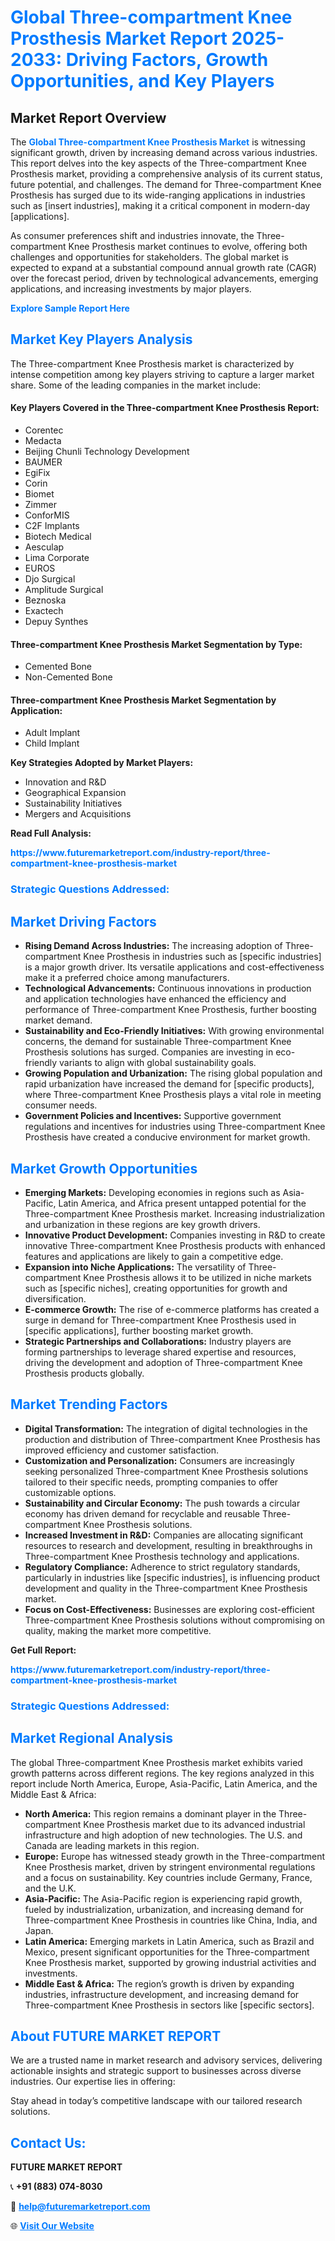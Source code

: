 <h1 style="color: #007BFF;">Global Three-compartment Knee Prosthesis Market Report 2025-2033: Driving Factors, Growth Opportunities, and Key Players</h1>

<section id="overview">
<h2>Market Report Overview</h2>
<p>The <a href="https://www.futuremarketreport.com/industry-report/three-compartment-knee-prosthesis-market" style="color: #007BFF; text-decoration: none;"><strong>Global Three-compartment Knee Prosthesis Market</strong></a> is witnessing significant growth, driven by increasing demand across various industries. This report delves into the key aspects of the Three-compartment Knee Prosthesis market, providing a comprehensive analysis of its current status, future potential, and challenges. The demand for Three-compartment Knee Prosthesis has surged due to its wide-ranging applications in industries such as [insert industries], making it a critical component in modern-day [applications].</p>
<p>As consumer preferences shift and industries innovate, the Three-compartment Knee Prosthesis market continues to evolve, offering both challenges and opportunities for stakeholders. The global market is expected to expand at a substantial compound annual growth rate (CAGR) over the forecast period, driven by technological advancements, emerging applications, and increasing investments by major players.</p>
</section>

<section id="overview">
<p><a href="https://www.futuremarketreport.com/request-sample/reportId=79055" style="color: #007BFF; text-decoration: none;"><strong>Explore Sample Report Here</strong></a></p>
</section>

<section id="key-players">
<h2 style="color: #007BFF;">Market Key Players Analysis</h2>
<p>The Three-compartment Knee Prosthesis market is characterized by intense competition among key players striving to capture a larger market share. Some of the leading companies in the market include:</p>
<h4>Key Players Covered in the Three-compartment Knee Prosthesis Report:</h4>
<ul><li>Corentec</li><li>Medacta</li><li>Beijing Chunli Technology Development</li><li>BAUMER</li><li>EgiFix</li><li>Corin</li><li>Biomet</li><li>Zimmer</li><li>ConforMIS</li><li>C2F Implants</li><li>Biotech Medical</li><li>Aesculap</li><li>Lima Corporate</li><li>EUROS</li><li>Djo Surgical</li><li>Amplitude Surgical</li><li>Beznoska</li><li>Exactech</li><li>Depuy Synthes</li></ul>
<h4>Three-compartment Knee Prosthesis Market Segmentation by Type:</h4>
<ul><li>Cemented Bone</li><li>Non-Cemented Bone</li></ul>

<h4>Three-compartment Knee Prosthesis Market Segmentation by Application:</h4>
<ul><li>Adult Implant</li><li>Child Implant</li></ul>
<p><strong>Key Strategies Adopted by Market Players:</strong></p>
<ul>
<li>Innovation and R&D</li>
<li>Geographical Expansion</li>
<li>Sustainability Initiatives</li>
<li>Mergers and Acquisitions</li>
</ul>
</section>

<section>
<p><strong>Read Full Analysis: </strong></p><a href="https://www.futuremarketreport.com/industry-report/three-compartment-knee-prosthesis-market" style="color: #007BFF; text-decoration: none;"><strong>https://www.futuremarketreport.com/industry-report/three-compartment-knee-prosthesis-market</strong></a>
<h3 style="color: #007BFF;">Strategic Questions Addressed:</h3>
</section>

<section id="driving-factors">
<h2 style="color: #007BFF;">Market Driving Factors</h2>
<ul>
<li><strong>Rising Demand Across Industries:</strong> The increasing adoption of Three-compartment Knee Prosthesis in industries such as [specific industries] is a major growth driver. Its versatile applications and cost-effectiveness make it a preferred choice among manufacturers.</li>
<li><strong>Technological Advancements:</strong> Continuous innovations in production and application technologies have enhanced the efficiency and performance of Three-compartment Knee Prosthesis, further boosting market demand.</li>
<li><strong>Sustainability and Eco-Friendly Initiatives:</strong> With growing environmental concerns, the demand for sustainable Three-compartment Knee Prosthesis solutions has surged. Companies are investing in eco-friendly variants to align with global sustainability goals.</li>
<li><strong>Growing Population and Urbanization:</strong> The rising global population and rapid urbanization have increased the demand for [specific products], where Three-compartment Knee Prosthesis plays a vital role in meeting consumer needs.</li>
<li><strong>Government Policies and Incentives:</strong> Supportive government regulations and incentives for industries using Three-compartment Knee Prosthesis have created a conducive environment for market growth.</li>
</ul>
</section>

<section id="growth-opportunities">
<h2 style="color: #007BFF;">Market Growth Opportunities</h2>
<ul>
<li><strong>Emerging Markets:</strong> Developing economies in regions such as Asia-Pacific, Latin America, and Africa present untapped potential for the Three-compartment Knee Prosthesis market. Increasing industrialization and urbanization in these regions are key growth drivers.</li>
<li><strong>Innovative Product Development:</strong> Companies investing in R&D to create innovative Three-compartment Knee Prosthesis products with enhanced features and applications are likely to gain a competitive edge.</li>
<li><strong>Expansion into Niche Applications:</strong> The versatility of Three-compartment Knee Prosthesis allows it to be utilized in niche markets such as [specific niches], creating opportunities for growth and diversification.</li>
<li><strong>E-commerce Growth:</strong> The rise of e-commerce platforms has created a surge in demand for Three-compartment Knee Prosthesis used in [specific applications], further boosting market growth.</li>
<li><strong>Strategic Partnerships and Collaborations:</strong> Industry players are forming partnerships to leverage shared expertise and resources, driving the development and adoption of Three-compartment Knee Prosthesis products globally.</li>
</ul>
</section>

<section id="trending-factors">
<h2 style="color: #007BFF;">Market Trending Factors</h2>
<ul>
<li><strong>Digital Transformation:</strong> The integration of digital technologies in the production and distribution of Three-compartment Knee Prosthesis has improved efficiency and customer satisfaction.</li>
<li><strong>Customization and Personalization:</strong> Consumers are increasingly seeking personalized Three-compartment Knee Prosthesis solutions tailored to their specific needs, prompting companies to offer customizable options.</li>
<li><strong>Sustainability and Circular Economy:</strong> The push towards a circular economy has driven demand for recyclable and reusable Three-compartment Knee Prosthesis solutions.</li>
<li><strong>Increased Investment in R&D:</strong> Companies are allocating significant resources to research and development, resulting in breakthroughs in Three-compartment Knee Prosthesis technology and applications.</li>
<li><strong>Regulatory Compliance:</strong> Adherence to strict regulatory standards, particularly in industries like [specific industries], is influencing product development and quality in the Three-compartment Knee Prosthesis market.</li>
<li><strong>Focus on Cost-Effectiveness:</strong> Businesses are exploring cost-efficient Three-compartment Knee Prosthesis solutions without compromising on quality, making the market more competitive.</li>
</ul>
</section>

<section>
<p><strong>Get Full Report: </strong></p><a href="https://www.futuremarketreport.com/industry-report/three-compartment-knee-prosthesis-market" style="color: #007BFF; text-decoration: none;"><strong>https://www.futuremarketreport.com/industry-report/three-compartment-knee-prosthesis-market</strong></a>
<h3 style="color: #007BFF;">Strategic Questions Addressed:</h3>
</section>


<section id="regional-analysis">
<h2 style="color: #007BFF;">Market Regional Analysis</h2>
<p>The global Three-compartment Knee Prosthesis market exhibits varied growth patterns across different regions. The key regions analyzed in this report include North America, Europe, Asia-Pacific, Latin America, and the Middle East & Africa:</p>
<ul>
<li><strong>North America:</strong> This region remains a dominant player in the Three-compartment Knee Prosthesis market due to its advanced industrial infrastructure and high adoption of new technologies. The U.S. and Canada are leading markets in this region.</li>
<li><strong>Europe:</strong> Europe has witnessed steady growth in the Three-compartment Knee Prosthesis market, driven by stringent environmental regulations and a focus on sustainability. Key countries include Germany, France, and the U.K.</li>
<li><strong>Asia-Pacific:</strong> The Asia-Pacific region is experiencing rapid growth, fueled by industrialization, urbanization, and increasing demand for Three-compartment Knee Prosthesis in countries like China, India, and Japan.</li>
<li><strong>Latin America:</strong> Emerging markets in Latin America, such as Brazil and Mexico, present significant opportunities for the Three-compartment Knee Prosthesis market, supported by growing industrial activities and investments.</li>
<li><strong>Middle East & Africa:</strong> The region’s growth is driven by expanding industries, infrastructure development, and increasing demand for Three-compartment Knee Prosthesis in sectors like [specific sectors].</li>
</ul>
</section>

<footer>
<h2 style="color: #007BFF;">About FUTURE MARKET REPORT</h2>
<p>We are a trusted name in market research and advisory services, delivering actionable insights and strategic support to businesses across diverse industries. Our expertise lies in offering:</p>

<p>Stay ahead in today’s competitive landscape with our tailored research solutions.</p>

<h2 style="color: #007BFF;">Contact Us:</h2>
<p><strong>FUTURE MARKET REPORT</strong></p>
<p>📞 <strong>+91 (883) 074-8030</strong></p>
<p>📧 <strong><a href="mailto:help@futuremarketreport.com" style="color: #007BFF;">help@futuremarketreport.com</a></strong></p>
<p>🌐 <strong><a href="https://www.futuremarketreport.com/" style="color: #007BFF;">Visit Our Website</a></strong></p>
</footer>
